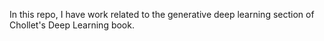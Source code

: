 In this repo, I have work related to the generative deep learning section of Chollet's Deep Learning book.
